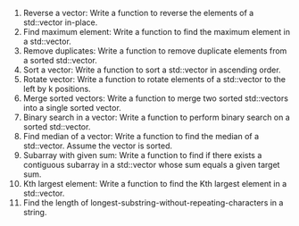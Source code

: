  1. Reverse a vector: Write a function to reverse the elements of a std::vector in-place.
 2. Find maximum element: Write a function to find the maximum element in a std::vector.
 3. Remove duplicates: Write a function to remove duplicate elements from a sorted std::vector.
 4. Sort a vector: Write a function to sort a std::vector in ascending order.
 5. Rotate vector: Write a function to rotate elements of a std::vector to the left by k positions.
 6. Merge sorted vectors: Write a function to merge two sorted std::vectors into a single sorted vector.
 7. Binary search in a vector: Write a function to perform binary search on a sorted std::vector.
 8. Find median of a vector: Write a function to find the median of a std::vector. Assume the vector is sorted.
 9. Subarray with given sum: Write a function to find if there exists a contiguous subarray in a std::vector whose sum equals a given target sum.
10. Kth largest element: Write a function to find the Kth largest element in a std::vector.
11. Find the length of longest-substring-without-repeating-characters in a string.

